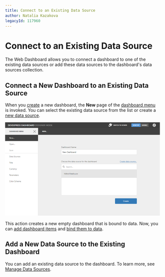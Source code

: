 ```yaml
---
title: Connect to an Existing Data Source
author: Natalia Kazakova
legacyId: 117960
---
```

# Connect to an Existing Data Source
The Web Dashboard allows you to connect a dashboard to one of the existing data sources or add these data sources to the dashboard's data sources collection.

## Connect a New Dashboard to an Existing Data Source
When you [create](create-a-new-data-source.md) a new dashboard, the **New** page of the [dashboard menu](../ui-elements/dashboard-menu.md) is invoked. You can select the existing data source from the list or create a [new data source](dashboard-data-source-wizard.md).

![WebDesignerGettingStarted_CreateDashboard_dx](../../../images/web-viz.png)

This action creates a new empty dashboard that is bound to data.  Now, you can [add dashboard items](../add-dashboard-items.md) and [bind them to data](../bind-dashboard-items-to-data.md).

## Add a New Data Source to the Existing Dashboard
You can add an existing data source to the dashboard. To learn more, see [Manage Data Sources](manage-data-sources.md).